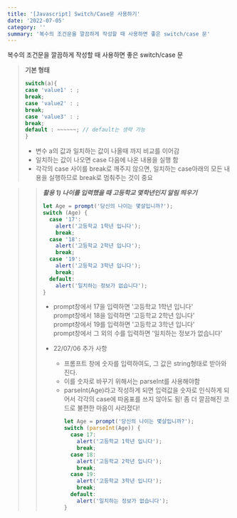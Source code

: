 ```yaml
---
title: '[Javascript] Switch/Case문 사용하기'
date: '2022-07-05'
category: ''
summary: '복수의 조건문을 깔끔하게 작성할 때 사용하면 좋은 switch/case 문'
---
```


복수의 조건문을 깔끔하게 작성할 때 사용하면 좋은 switch/case 문

> **기본 형태**
>
> ```javascript
> switch(a){
> case 'value1' : ;
> break;
> case 'value2' : ;
> break;
> case 'value3' : ;
> break;
> default : ~~~~~~; // default는 생략 가능
> }
> ```
>
> - 변수 a의 값과 일치하는 값이 나올때 까지 비교를 이어감
> - 일치하는 값이 나오면 case 다음에 나온 내용을 실행 함
> - 각각의 case 사이를 break로 깨주지 않으면, 일치하는 case아래의 모든 내용을 실행하므로 break로 멈춰주는 것이 중요

> > **_활용 1) 나이를 입력했을 때 고등학교 몇학년인지 알림 띄우기_**
> >
> > ```javascript
> > let Age = prompt('당신의 나이는 몇살입니까?');
> > switch (Age) {
> >   case '17':
> >     alert('고등학교 1학년 입니다');
> >     break;
> >   case '18':
> >     alert('고등학교 2학년 입니다');
> >     break;
> >   case '19':
> >     alert('고등학교 3학년 입니다');
> >     break;
> >   default:
> >     alert('일치하는 정보가 없습니다');
> > }
> > ```
> >
> > - prompt창에서 17을 입력하면 '고등학교 1학년 입니다'  
> >   prompt창에서 18을 입력하면 '고등학교 2학년 입니다'  
> >   prompt창에서 19를 입력하면 '고등학교 3학년 입니다'  
> >   prompt창에서 그 외의 수를 입력하면 '일치하는 정보가 없습니다'
> >
> > - 22/07/06 추가 사항
> >   - 프롬프트 창에 숫자를 입력하여도, 그 값은 string형태로 받아와진다.
> >   - 이를 숫자로 바꾸기 위해서는 parseInt를 사용해야함
> >   - parseInt(Age)라고 작성하게 되면 입력값을 숫자로 인식하게 되어서 각각의 case에 따옴표를 쓰지 않아도 됨! 좀 더 깔끔해진 코드로 불편한 마음이 사라졌다!
> >     ```js
> >     let Age = prompt('당신의 나이는 몇살입니까?');
> >     switch (parseInt(Age)) {
> >       case 17:
> >         alert('고등학교 1학년 입니다');
> >         break;
> >       case 18:
> >         alert('고등학교 2학년 입니다');
> >         break;
> >       case 19:
> >         alert('고등학교 3학년 입니다');
> >         break;
> >       default:
> >         alert('일치하는 정보가 없습니다');
> >     }
> >     ```
